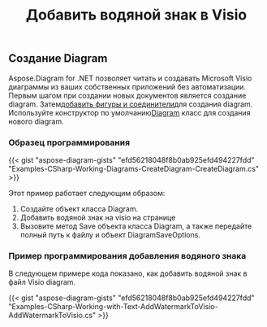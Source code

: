 ﻿---
title: Добавить водяной знак в Visio
type: docs
weight: 10
url: /ru/net/add-watermark-to-visio/
keywords: watermark, visi
description: Как добавить водяной знак в visio, используя .NET Diagram API.
---
## **Создание Diagram**
 Aspose.Diagram for .NET позволяет читать и создавать Microsoft Visio диаграммы из ваших собственных приложений без автоматизации. Первым шагом при создании новых документов является создание diagram. Затем[добавить фигуры и соединители](https://docs.aspose.com/diagram/net/add-retrieve-copy-and-read-visio-shape-data/)для создания diagram. Используйте конструктор по умолчанию[Diagram](http://www.aspose.com/api/net/diagram/aspose.diagram/diagram) класс для создания нового diagram.
### **Образец программирования**
{{< gist "aspose-diagram-gists" "efd56218048f8b0ab925efd494227fdd" "Examples-CSharp-Working-Diagrams-CreateDiagram-CreateDiagram.cs" >}}

Этот пример работает следующим образом:

1. Создайте объект класса Diagram.
1. Добавить водяной знак на visio на странице
1. Вызовите метод Save объекта класса Diagram, а также передайте полный путь к файлу и объект DiagramSaveOptions.
### **Пример программирования добавления водяного знака**
В следующем примере кода показано, как добавить водяной знак в файл Visio diagram.

{{< gist "aspose-diagram-gists" "efd56218048f8b0ab925efd494227fdd" "Examples-CSharp-Working-with-Text-AddWatermarkToVisio-AddWatermarkToVisio.cs" >}}
